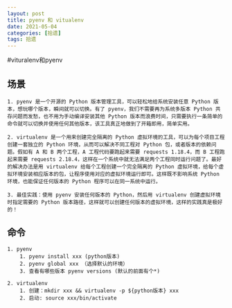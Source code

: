 ```yaml
---
layout: post
title: pyenv 和 vitualenv
date: 2021-05-04
categories: [拾遗]
tags: 拾遗
---
```


#vituralenv和pyenv
## 场景
    1. pyenv 是一个开源的 Python 版本管理工具，可以轻松地给系统安装任意 Python 版本，想玩哪个版本，瞬间就可以切换。有了 pyenv，我们不需要再为系统多版本 Python 共存问题而发愁，也不用为手动编译安装其他 Python 版本而浪费时间，只需要执行一条简单的命令就可以切换并使用任何其他版本，该工具真正地做到了开箱即用，简单实用。
    
    2. virtualenv 是一个用来创建完全隔离的 Python 虚拟环境的工具，可以为每个项目工程创建一套独立的 Python 环境，从而可以解决不同工程对 Python 包，或者版本的依赖问题。假如有 A 和 B 两个工程，A 工程代码要跑起来需要 requests 1.18.4，而 B 工程跑起来需要 requests 2.18.4，这样在一个系统中就无法满足两个工程同时运行问题了。最好的解决办法是用 virtualenv 给每个工程创建一个完全隔离的 Python 虚拟环境，给每个虚拟环境安装相应版本的包，让程序使用对应的虚拟环境运行即可。这样既不影响系统 Python 环境，也能保证任何版本的 Python 程序可以在同一系统中运行。
    
    3. 最佳实践：使用 pyenv 安装任何版本的 Python，然后用 virtualenv 创建虚拟环境时指定需要的 Python 版本路径，这样就可以创建任何版本的虚拟环境，这样的实践真是极好的！

## 命令
    1. pyenv
        1. pyenv install xxx (python版本)
        2. pyenv global xxx （选择默认的环境）
        3. 查看有哪些版本 pyenv versions (默认的前面有个*)
    
    2. virtualenv
        1. 创建：mkdir xxx && virtualenv -p ${python版本} xxx
        2. 启动: source xxx/bin/activate
